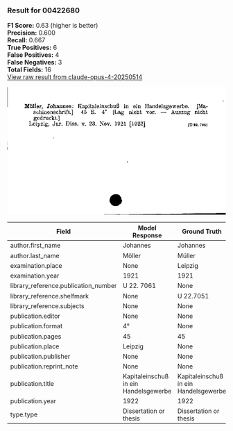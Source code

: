 ### Result for 00422680
**F1 Score:** 0.63 (higher is better)<br>**Precision:** 0.600<br>**Recall:** 0.667<br>**True Positives:** 6<br>**False Positives:** 4<br>**False Negatives:** 3<br>**Total Fields:** 16<br>[View raw result from claude-opus-4-20250514](https://github.com/RISE-UNIBAS/humanities_data_benchmark/blob/main/results/2025-09-02/T0147/request_T0147_00422680.json)

<img src="https://github.com/RISE-UNIBAS/humanities_data_benchmark/blob/main/benchmarks/zettelkatalog/images/00422680.jpg?raw=true" alt="00422680" width="600px">

| Field | Model Response | Ground Truth | Fuzzy Score | Match |
|-------|----------------|--------------|-------------|-------|
| author.first_name | Johannes | Johannes | 1.000 | ✅ |
| author.last_name | Möller | Müller | 0.833 | ❌ |
| examination.place | None | Leipzig | 0.000 | ❌ |
| examination.year | 1921 | 1921 | 1.000 | ✅ |
| library_reference.publication_number | U 22. 7061 | None | 0.000 | ❌ |
| library_reference.shelfmark | None | U 22.7051 | 0.000 | ❌ |
| library_reference.subjects | None | None | 1.000 | ✅ |
| publication.editor | None | None | 1.000 | ✅ |
| publication.format | 4° | None | 0.000 | ❌ |
| publication.pages | 45 | 45 | 1.000 | ✅ |
| publication.place | Leipzig | None | 0.000 | ❌ |
| publication.publisher | None | None | 1.000 | ✅ |
| publication.reprint_note | None | None | 1.000 | ✅ |
| publication.title | Kapitaleinschuß in ein Handelsgewerbe | Kapitaleinschuß in ein Handelsgewerbe | 1.000 | ✅ |
| publication.year | 1922 | 1922 | 1.000 | ✅ |
| type.type | Dissertation or thesis | Dissertation or thesis | 1.000 | ✅ |
